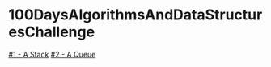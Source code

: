 # 100DaysAlgorithmsAndDataStructuresChallenge

[#1 - A Stack](https://github.com/lucasdeosantana/100DaysAlgorithmsAndDataStructuresChallenge/tree/main/1%20-%20Day%20Stack)
[#2 - A Queue](https://github.com/lucasdeosantana/100DaysAlgorithmsAndDataStructuresChallenge/tree/main/2%20-%20Day%20Queue)
